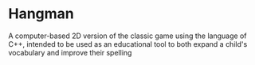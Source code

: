 # Hangman
A computer-based 2D version of the classic game using the language of C++, intended to be used as an educational tool to both expand a child's vocabulary and improve their spelling
